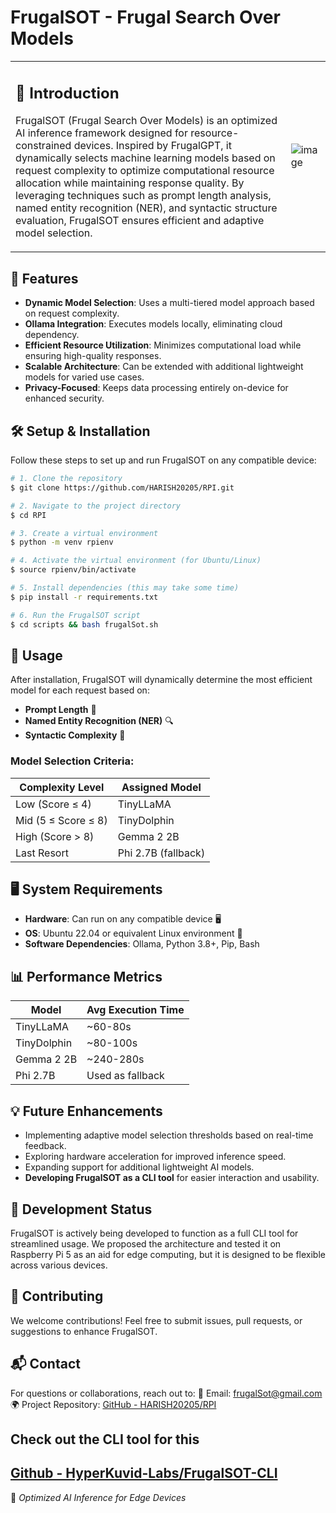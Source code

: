 # FrugalSOT - Frugal Search Over Models

<table>
<tr>
<td>

## 🚀 Introduction
FrugalSOT (Frugal Search Over Models) is an optimized AI inference framework designed for resource-constrained devices. Inspired by FrugalGPT, it dynamically selects machine learning models based on request complexity to optimize computational resource allocation while maintaining response quality. By leveraging techniques such as prompt length analysis, named entity recognition (NER), and syntactic structure evaluation, FrugalSOT ensures efficient and adaptive model selection.

</td>
<td>

![image](https://github.com/user-attachments/assets/0fe0a7f8-90f6-4eca-868d-65428aa31efa)

</td>
</tr>
</table>

## 📌 Features
- **Dynamic Model Selection**: Uses a multi-tiered model approach based on request complexity.
- **Ollama Integration**: Executes models locally, eliminating cloud dependency.
- **Efficient Resource Utilization**: Minimizes computational load while ensuring high-quality responses.
- **Scalable Architecture**: Can be extended with additional lightweight models for varied use cases.
- **Privacy-Focused**: Keeps data processing entirely on-device for enhanced security.

## 🛠️ Setup & Installation
Follow these steps to set up and run FrugalSOT on any compatible device:

```bash
# 1. Clone the repository
$ git clone https://github.com/HARISH20205/RPI.git

# 2. Navigate to the project directory
$ cd RPI

# 3. Create a virtual environment
$ python -m venv rpienv

# 4. Activate the virtual environment (for Ubuntu/Linux)
$ source rpienv/bin/activate

# 5. Install dependencies (this may take some time)
$ pip install -r requirements.txt

# 6. Run the FrugalSOT script
$ cd scripts && bash frugalSot.sh
```

## 📌 Usage
After installation, FrugalSOT will dynamically determine the most efficient model for each request based on:
- **Prompt Length** 📏
- **Named Entity Recognition (NER)** 🔍
- **Syntactic Complexity** 🧠

### Model Selection Criteria:
| Complexity Level | Assigned Model |
|-----------------|--------------|
| Low (Score ≤ 4) | TinyLLaMA |
| Mid (5 ≤ Score ≤ 8) | TinyDolphin |
| High (Score > 8) | Gemma 2 2B |
| Last Resort | Phi 2.7B (fallback) |

## 🖥️ System Requirements
- **Hardware**: Can run on any compatible device 🖥️
- **OS**: Ubuntu 22.04 or equivalent Linux environment 🐧
- **Software Dependencies**: Ollama, Python 3.8+, Pip, Bash

## 📊 Performance Metrics
| Model | Avg Execution Time |
|-------|------------------|
| TinyLLaMA | ~60-80s |
| TinyDolphin | ~80-100s |
| Gemma 2 2B | ~240-280s |
| Phi 2.7B | Used as fallback |

## 💡 Future Enhancements
- Implementing adaptive model selection thresholds based on real-time feedback.
- Exploring hardware acceleration for improved inference speed.
- Expanding support for additional lightweight AI models.
- **Developing FrugalSOT as a CLI tool** for easier interaction and usability.

## 🚧 Development Status
FrugalSOT is actively being developed to function as a full CLI tool for streamlined usage. We proposed the architecture and tested it on Raspberry Pi 5 as an aid for edge computing, but it is designed to be flexible across various devices.

## 🤝 Contributing
We welcome contributions! Feel free to submit issues, pull requests, or suggestions to enhance FrugalSOT.

## 📬 Contact
For questions or collaborations, reach out to:
📧 Email: frugalSot@gmail.com  
🌍 Project Repository: [GitHub - HARISH20205/RPI](https://github.com/HARISH20205/RPI)  

## Check out the CLI tool for this 
[Github - HyperKuvid-Labs/FrugalSOT-CLI](https://github.com/HyperKuvid-Labs/FrugalSOT-CLI)
---
🚀 *Optimized AI Inference for Edge Devices*

